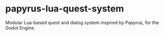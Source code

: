 # papyrus-lua-quest-system
Modular Lua-based quest and dialog system inspired by Papyrus, for the Godot Engine.
